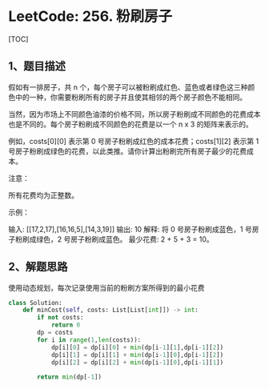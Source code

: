 # LeetCode: 256. 粉刷房子

[TOC]

## 1、题目描述



假如有一排房子，共 n 个，每个房子可以被粉刷成红色、蓝色或者绿色这三种颜色中的一种，你需要粉刷所有的房子并且使其相邻的两个房子颜色不能相同。

当然，因为市场上不同颜色油漆的价格不同，所以房子粉刷成不同颜色的花费成本也是不同的。每个房子粉刷成不同颜色的花费是以一个 n x 3 的矩阵来表示的。

例如，costs[0][0] 表示第 0 号房子粉刷成红色的成本花费；costs[1][2] 表示第 1 号房子粉刷成绿色的花费，以此类推。请你计算出粉刷完所有房子最少的花费成本。

注意：

所有花费均为正整数。

示例：

输入: [[17,2,17],[16,16,5],[14,3,19]]
输出: 10
解释: 将 0 号房子粉刷成蓝色，1 号房子粉刷成绿色，2 号房子粉刷成蓝色。
     最少花费: 2 + 5 + 3 = 10。



## 2、解题思路

使用动态规划，每次记录使用当前的粉刷方案所得到的最小花费



```python
class Solution:
    def minCost(self, costs: List[List[int]]) -> int:
        if not costs:
            return 0
        dp = costs
        for i in range(1,len(costs)):
            dp[i][0] = dp[i][0] + min(dp[i-1][1],dp[i-1][2])
            dp[i][1] = dp[i][1] + min(dp[i-1][0],dp[i-1][2])
            dp[i][2] = dp[i][2] + min(dp[i-1][0],dp[i-1][1])
        
        return min(dp[-1])
```




